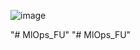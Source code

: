 ![image](https://github.com/SblYMblK/MlOps_FU/assets/56089304/319d89bf-de7b-4ca2-950a-6f886a88ebec)


"# MlOps_FU" 
"# MlOps_FU" 
